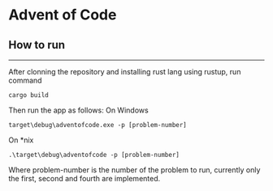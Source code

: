 # Advent of Code

## How to run
---
After clonning the repository and installing rust lang using rustup, run command 

```
cargo build
```

Then run the app as follows:
On Windows
```
target\debug\adventofcode.exe -p [problem-number]
```

On *nix
```
.\target\debug\adventofcode -p [problem-number]
```

Where problem-number is the number of the problem to run, currently only the first, second and fourth are implemented.